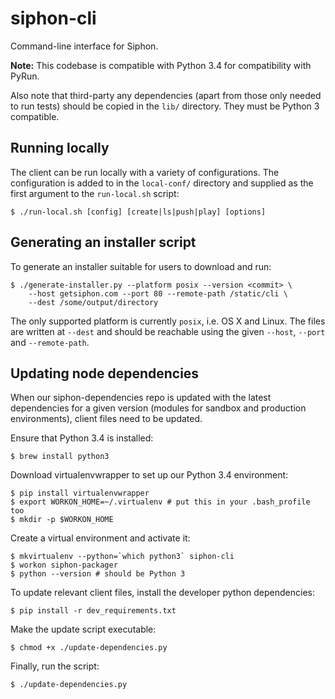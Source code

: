 
siphon-cli
==========

Command-line interface for Siphon.

**Note:** This codebase is compatible with Python 3.4 for compatibility with
PyRun.

Also note that third-party any dependencies (apart from those only needed to
run tests) should be copied in the `lib/` directory. They must be Python 3
compatible.

Running locally
---------------

The client can be run locally with a variety of configurations. The
configuration is added to in the `local-conf/` directory and supplied as the
first argument to the `run-local.sh` script:

    $ ./run-local.sh [config] [create|ls|push|play] [options]

Generating an installer script
------------------------------

To generate an installer suitable for users to download and run:

    $ ./generate-installer.py --platform posix --version <commit> \
        --host getsiphon.com --port 80 --remote-path /static/cli \
        --dest /some/output/directory

The only supported platform is currently `posix`, i.e. OS X and Linux. The
files are written at `--dest` and should be reachable using the given `--host`,
`--port` and `--remote-path`.

Updating node dependencies
------------------------------

When our siphon-dependencies repo is updated with the latest dependencies
for a given version (modules for sandbox and production environments),
client files need to be updated.

Ensure that Python 3.4 is installed:

    $ brew install python3

Download virtualenvwrapper to set up our Python 3.4 environment:

    $ pip install virtualenvwrapper
    $ export WORKON_HOME=~/.virtualenv # put this in your .bash_profile too
    $ mkdir -p $WORKON_HOME

Create a virtual environment and activate it:

    $ mkvirtualenv --python=`which python3` siphon-cli
    $ workon siphon-packager
    $ python --version # should be Python 3

To update relevant client files, install the developer python dependencies:

    $ pip install -r dev_requirements.txt

Make the update script executable:

    $ chmod +x ./update-dependencies.py

Finally, run the script:

    $ ./update-dependencies.py
